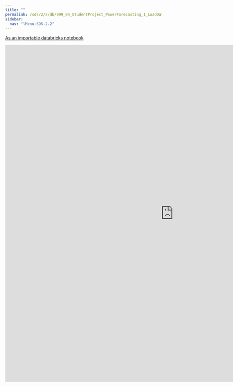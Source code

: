 ```yaml
---
title: ""
permalink: /sds/2/2/db/999_04_StudentProject_PowerForecasting_1_LoadDataFromJSON/
sidebar:
  nav: "lMenu-SDS-2.2"
---
```


[As an importable databricks notebook](https://lamastex.github.io/scalable-data-science/sds/2/2/db/999_04_StudentProject_PowerForecasting_1_LoadDataFromJSON.html)

<iframe src="https://lamastex.github.io/scalable-data-science/sds/2/2/db/999_04_StudentProject_PowerForecasting_1_LoadDataFromJSON" width="1080" height="1080" frameborder="0"></iframe>
